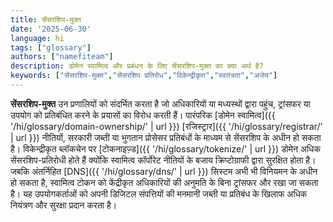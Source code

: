```yaml
---
title: सेंसरशिप-मुक्त
date: '2025-06-30'
language: hi
tags: ["glossary"]
authors: ["namefiteam"]
description: डोमेन स्वामित्व और प्रबंधन के लिए सेंसरशिप-मुक्त का क्या अर्थ है?
keywords: ["सेंसरशिप-मुक्त","सेंसरशिप प्रतिरोध","विकेन्द्रीकृत","स्वतंत्रता","अजेय"]
---
```


**सेंसरशिप-मुक्त** उन प्रणालियों को संदर्भित करता है जो अधिकारियों या मध्यस्थों द्वारा पहुंच, ट्रांसफर या उपयोग को प्रतिबंधित करने के प्रयासों का विरोध करती हैं। पारंपरिक [डोमेन स्वामित्व]({{ '/hi/glossary/domain-ownership/' | url }}) [रजिस्ट्रार]({{ '/hi/glossary/registrar/' | url }}) नीतियों, सरकारी जब्ती या भुगतान प्रोसेसर प्रतिबंधों के माध्यम से सेंसरशिप के अधीन हो सकता है। विकेन्द्रीकृत ब्लॉकचेन पर [टोकनाइज़्ड]({{ '/hi/glossary/tokenize/' | url }}) डोमेन अधिक सेंसरशिप-प्रतिरोधी होते हैं क्योंकि स्वामित्व कॉर्पोरेट नीतियों के बजाय क्रिप्टोग्राफी द्वारा सुरक्षित होता है। जबकि अंतर्निहित [DNS]({{ '/hi/glossary/dns/' | url }}) सिस्टम अभी भी विनियमन के अधीन हो सकता है, स्वामित्व टोकन को केंद्रीकृत अधिकारियों की अनुमति के बिना ट्रांसफर और रखा जा सकता है। यह उपयोगकर्ताओं को अपनी डिजिटल संपत्तियों की मनमानी जब्ती या प्रतिबंध के खिलाफ अधिक नियंत्रण और सुरक्षा प्रदान करता है।